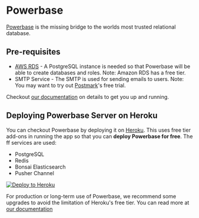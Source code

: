 # Powerbase

[Powerbase](https://trypowerbase.com) is the missing bridge to the worlds most trusted relational database.

## Pre-requisites

- [AWS RDS](https://aws.amazon.com/rds/free/) - A PostgreSQL instance is needed so that Powerbase will be able to create databases and roles. Note: Amazon RDS has a free tier.
- SMTP Service - The SMTP is used for sending emails to users. Note: You may want to try out [Postmark](https://postmarkapp.com/)'s free trial.

Checkout [our documentation](https://jorenrui.notion.site/Deploying-Powerbase-to-Heroku-Vercel-c3f24a07f9c84929a625faa971961984) on details to get you up and running.

## Deploying Powerbase Server on Heroku

You can checkout Powerbase by deploying it on [Heroku](https://heroku.com). This uses free tier add-ons in running the app so that you can **deploy Powerbase for free**. The ff services are used:
- PostgreSQL
- Redis
- Bonsai Elasticsearch
- Pusher Channel

[![Deploy to Heroku](https://www.herokucdn.com/deploy/button.svg)](https://heroku.com/deploy)

For production or long-term use of Powerbase, we recommend some upgrades to avoid the limitation of Heroku's free tier. You can read more at [our documentation](https://jorenrui.notion.site/Deploying-Powerbase-to-Heroku-Vercel-c3f24a07f9c84929a625faa971961984)

